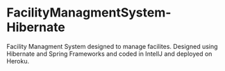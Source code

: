 FacilityManagmentSystem-Hibernate
=================================

Facility Managment System designed to manage facilites.  Designed using Hibernate and Spring Frameworks 
and coded in IntellJ and deployed on Heroku.
